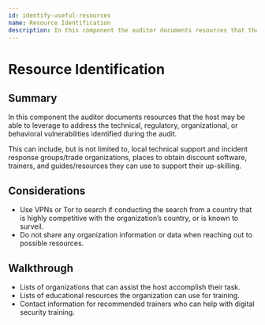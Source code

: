 ```yaml
---
id: identify-useful-resources
name: Resource Identification
description: In this component the auditor documents resources that the host may be able to leverage to address the technical,...
---
```

# Resource Identification

## Summary

In this component the auditor documents resources that the host may be able to leverage to address the technical, regulatory, organizational, or behavioral vulnerabilities identified during the audit.

This can include, but is not limited to, local technical support and incident response groups/trade organizations, places to obtain discount software, trainers, and guides/resources they can use to support their up-skilling.

 



## Considerations

  * Use VPNs or Tor to search if conducting the search from a country that is highly competitive with the organization’s country, or is known to surveil.
  * Do not share any organization information or data when reaching out to possible resources.

## Walkthrough

  * Lists of organizations that can assist the host accomplish their task.
  * Lists of educational resources the organization can use for training.
  * Contact information for recommended trainers who can help with digital security training.

